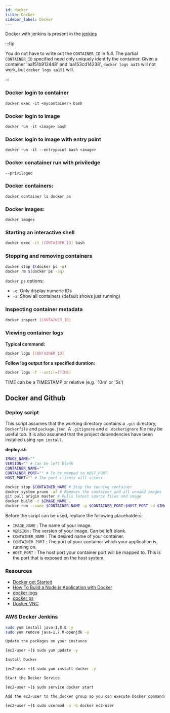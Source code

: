 ```yaml
---
id: docker
title: Docker
sidebar_label: Docker
---
```


Docker with jenkins is present in the [jenkins](./jenkins)   

:::tip

You do not have to write out the `CONTAINER_ID` in full. The partial `CONTAINER_ID` specified need only uniquely identify the container. Given a container 'aa151b912448' and 'aa153cd14238', `docker logs aa15` will not work, but `docker logs aa151` will.

:::

### Docker login to container
``
docker exec -it <mycontainer> bash    
``
### Docker login to image
``
docker run -it <image> bash  
``
### Docker login to image with entry point
``
docker run -it --entrypoint bash <image>
``
### Docker conatainer run with priviledge
``
--privileged
``
  
### Docker containers:
``
docker container ls
docker ps
``
### Docker images:
``
docker images
``

### Starting an interactive shell

```bash
docker exec -it [CONTAINER_ID] bash
```

### Stopping and removing containers

```bash
docker stop $(docker ps -q)
docker rm $(docker ps -aq)
```
`docker ps` options:

- `-q`: Only display numeric IDs
- `-a`: Show all containers (default shows just running)

### Inspecting container metadata

```bash
docker inspect [CONTAINER_ID]
```

### Viewing container logs

**Typical command:**

```bash
docker logs [CONTAINER_ID]
```

**Follow log output for a specified duration:**

```bash
docker logs -f --until=[TIME]
```

TIME can be a TIMESTAMP or relative (e.g. '10m' or '5s')

## Docker and Github

### Deploy script

This script assumes that the working directory contains a `.git` directory, `Dockerfile` and `package.json`. A `.gitignore` and a `.dockerignore` file may be useful too. It is also assumed that the project dependencies have been installed using `npm install`.

**deploy.sh**

```bash
IMAGE_NAME=""
VERSION="" # Can be left blank
CONTAINER_NAME=""
CONTAINER_PORT="" # To be mapped to HOST_PORT
HOST_PORT="" # The port clients will access

docker stop $CONTAINER_NAME # Stop the running container
docker system prune -af # Removes the container and all unused images
git pull origin master # Pulls latest source files and image
docker build -t $IMAGE_NAME .
docker run --name $CONTAINER_NAME -p $CONTAINER_PORT:$HOST_PORT -d $IMAGE_NAME:$VERSION
```

Before the script can be used, replace the following placeholders:

- `IMAGE_NAME` : The name of your image.
- `VERSION` : The version of your image. Can be left blank.
- `CONTAINER_NAME` : The desired name of your container.
- `CONTAINER_PORT` : The port of your container which your application is running on.
- `HOST_PORT` : The host port your container port will be mapped to. This is the port that is exposed on the host system.

### Resources

- [Docker get Started](http://realestate-com-au.github.io/intro-to-docker/#1)
- [How To Build a Node.js Application with Docker](https://www.digitalocean.com/community/tutorials/how-to-build-a-node-js-application-with-docker#step-4-%E2%80%94-using-a-repository-to-work-with-images)
- [docker logs](https://docs.docker.com/engine/reference/commandline/logs/)
- [docker ps](https://docs.docker.com/engine/reference/commandline/ps/)
- [Docker VNC](https://qxf2.com/blog/view-docker-container-display-using-vnc-viewer/)

### AWS Docker Jenkins
```bash
sudo yum install java-1.8.0 -y
sudo yum remove java-1.7.0-openjdk -y

Update the packages on your instance

[ec2-user ~]$ sudo yum update -y

Install Docker

[ec2-user ~]$ sudo yum install docker -y

Start the Docker Service

[ec2-user ~]$ sudo service docker start

Add the ec2-user to the docker group so you can execute Docker commands without using sudo.

[ec2-user ~]$ sudo usermod -a -G docker ec2-user
```